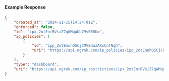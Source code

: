 <!-- Code generated for API Clients. DO NOT EDIT. -->

#### Example Response

```json
{
	"created_at": "2024-11-15T14:24:01Z",
	"enforced": false,
	"id": "ipx_2otEnrBVsiZ7qWMqWUb79vB08Uw",
	"ip_policies": [
		{
			"id": "ipp_2otEnuhO5CjCMVEdwzAKxCnTNqh",
			"uri": "https://api.ngrok.com/ip_policies/ipp_2otEnuhO5CjCMVEdwzAKxCnTNqh"
		}
	],
	"type": "dashboard",
	"uri": "https://api.ngrok.com/ip_restrictions/ipx_2otEnrBVsiZ7qWMqWUb79vB08Uw"
}
```
